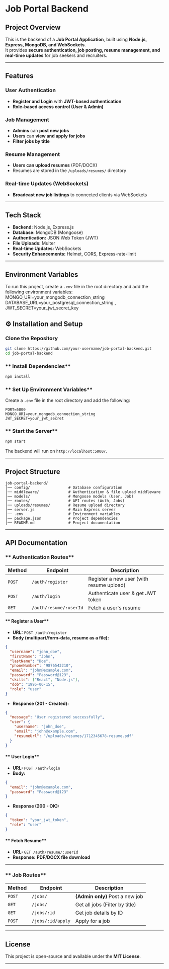 # Job Portal Backend

##  Project Overview
This is the backend of a **Job Portal Application**, built using **Node.js, Express, MongoDB, and WebSockets**.  
It provides **secure authentication, job posting, resume management, and real-time updates** for job seekers and recruiters.

---

##  Features
### **User Authentication**
- **Register and Login** with **JWT-based authentication**
- **Role-based access control (User & Admin)**  

### **Job Management**
- **Admins** can **post new jobs**  
- **Users** can **view and apply for jobs**  
- **Filter jobs by title**  

###  **Resume Management**
- **Users can upload resumes** (PDF/DOCX)
- Resumes are stored in the `/uploads/resumes/` directory  

###  **Real-time Updates (WebSockets)**
- **Broadcast new job listings** to connected clients via WebSockets  

---

##  Tech Stack
- **Backend:** Node.js, Express.js
- **Database:** MongoDB (Mongoose)
- **Authentication:** JSON Web Token (JWT)
- **File Uploads:** Multer
- **Real-time Updates:** WebSockets
- **Security Enhancements:** Helmet, CORS, Express-rate-limit  

---
## Environment Variables

To run this project, create a `.env` file in the root directory and add the following environment variables:
MONGO_URI=your_mongodb_connection_string DATABASE_URL=your_postgresql_connection_string , JWT_SECRET=your_jwt_secret_key
## ⚙️ Installation and Setup
### **Clone the Repository**
```sh
git clone https://github.com/your-username/job-portal-backend.git
cd job-portal-backend
```

### ** Install Dependencies**
```sh
npm install
```

### ** Set Up Environment Variables**
Create a `.env` file in the root directory and add the following:
```env
PORT=5000
MONGO_URI=your_mongodb_connection_string
JWT_SECRET=your_jwt_secret
```

### ** Start the Server**
```sh
npm start
```
The backend will run on `http://localhost:5000/`.

---

##  Project Structure
```
job-portal-backend/
│── config/                 # Database configuration
│── middleware/             # Authentication & file upload middleware
│── models/                 # Mongoose models (User, Job)
│── routes/                 # API routes (Auth, Jobs)
│── uploads/resumes/        # Resume upload directory
│── server.js               # Main Express server
│── .env                    # Environment variables
│── package.json            # Project dependencies
│── README.md               # Project documentation
```

---

##  API Documentation

### ** Authentication Routes**
| Method | Endpoint | Description |
|--------|---------|------------|
| `POST` | `/auth/register` | Register a new user (with resume upload) |
| `POST` | `/auth/login` | Authenticate user & get JWT token |
| `GET`  | `/auth/resume/:userId` | Fetch a user's resume |

#### ** Register a User**
- **URL:** `POST /auth/register`  
- **Body (multipart/form-data, resume as a file):**
```json
{
  "username": "john_doe",
  "firstName": "John",
  "lastName": "Doe",
  "phoneNumber": "9876543210",
  "email": "john@example.com",
  "password": "Password@123",
  "skills": ["React", "Node.js"],
  "dob": "1995-06-15",
  "role": "user"
}
```
- **Response (201 - Created):**
```json
{
  "message": "User registered successfully",
  "user": {
    "username": "john_doe",
    "email": "john@example.com",
    "resumeUrl": "/uploads/resumes/1712345678-resume.pdf"
  }
}
```

#### ** User Login**
- **URL:** `POST /auth/login`
- **Body:**
```json
{
  "email": "john@example.com",
  "password": "Password@123"
}
```
- **Response (200 - OK):**
```json
{
  "token": "your_jwt_token",
  "role": "user"
}
```

#### ** Fetch Resume**
- **URL:** `GET /auth/resume/:userId`
- **Response:** **PDF/DOCX file download**

---

### ** Job Routes**
| Method | Endpoint | Description |
|--------|---------|------------|
| `POST` | `/jobs/` | **(Admin only)** Post a new job |
| `GET`  | `/jobs/` | Get all jobs (Filter by title) |
| `GET`  | `/jobs/:id` | Get job details by ID |
| `POST` | `/jobs/:id/apply` | Apply for a job |

---

##  License
This project is open-source and available under the **MIT License**.

---


